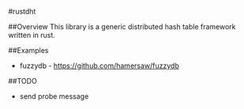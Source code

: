#rustdht

##Overview
This library is a generic distributed hash table framework written in rust.

##Examples
- fuzzydb - https://github.com/hamersaw/fuzzydb

##TODO
- send probe message

